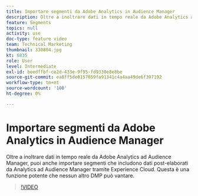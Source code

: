 ```yaml
---
title: Importare segmenti da Adobe Analytics in Audience Manager
description: Oltre a inoltrare dati in tempo reale da Adobe Analytics ad Audience Manager, puoi anche importare segmenti che includono dati post-elaborati da Analytics ad Audience Manager tramite Experience Cloud. Questa è una funzione potente che nessun altro DMP può vantare.
feature: Segments
topics: null
activity: use
doc-type: feature video
team: Technical Marketing
thumbnail: 330804.jpg
kt: 6835
role: User
level: Intermediate
exl-id: beedffbf-ce2d-433e-9f95-fd9330e8e8be
source-git-commit: ea8ff5de0157659fa91341c4a4aa49de6f397192
workflow-type: tm+mt
source-wordcount: '100'
ht-degree: 0%

---
```


# Importare segmenti da Adobe Analytics in Audience Manager

Oltre a inoltrare dati in tempo reale da Adobe Analytics ad Audience Manager, puoi anche importare segmenti che includono dati post-elaborati da Analytics ad Audience Manager tramite Experience Cloud. Questa è una funzione potente che nessun altro DMP può vantare.

>[!VIDEO](https://video.tv.adobe.com/v/344724/?quality=12&learn=on&captions=ita)
